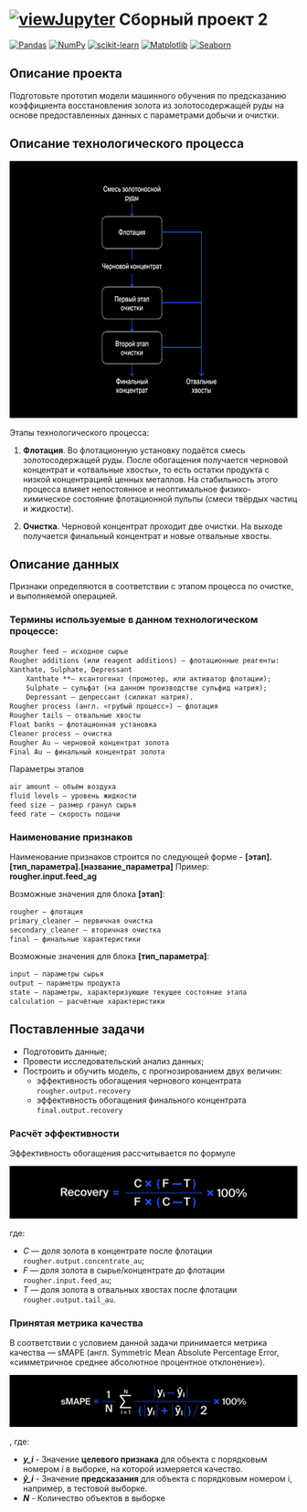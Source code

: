 # [![viewJupyter](https://img.shields.io/badge/Jupyter-view-orange?style=for-the-badge&logo=Jupyter)](08_second_combined.ipynb) Сборный проект 2 

[![Pandas](https://img.shields.io/badge/Pandas-1.2-blue.svg)](https://pandas.pydata.org/) [![NumPy](https://img.shields.io/badge/NumPy-1.19-cyan.svg)](https://numpy.org/) [![scikit-learn](https://img.shields.io/badge/sklearn-0.24-orange.svg)](https://scikit-learn.org/) [![Matplotlib](https://img.shields.io/badge/matplotlib-3.4-white.svg)](https://matplotlib.org/) [![Seaborn](https://img.shields.io/badge/seaborn-0.11-green.svg)](https://seaborn.pydata.org/)

## Описание проекта

Подготовьте прототип модели машинного обучения по предсказанию коэффициента восстановления золота из золотосодержащей руды на основе предоставленных данных с параметрами добычи и очистки.

## Описание технологического процесса

<p align="center">

<img src="rougher.jpg" width="750" height="450"/>

</p>

Этапы технологического процесса:
1. **Флотация**. Во флотационную установку подаётся смесь золотосодержащей руды. После обогащения получается черновой концентрат и «отвальные хвосты», то есть остатки продукта с низкой концентрацией ценных металлов.
На стабильность этого процесса влияет непостоянное и неоптимальное физико-химическое состояние флотационной пульпы (смеси твёрдых частиц и жидкости).

2. **Очистка**. Черновой концентрат проходит две очистки. На выходе получается финальный концентрат и новые отвальные хвосты.

## Описание данных

Признаки определяются в соответствии с этапом процесса по очистке, и выполняемой операцией.

### Термины используемые в данном технологическом процессе:

    Rougher feed — исходное сырье
    Rougher additions (или reagent additions) — флотационные реагенты: Xanthate, Sulphate, Depressant
        Xanthate **— ксантогенат (промотер, или активатор флотации);
        Sulphate — сульфат (на данном производстве сульфид натрия);
        Depressant — депрессант (силикат натрия).
    Rougher process (англ. «грубый процесс») — флотация
    Rougher tails — отвальные хвосты
    Float banks — флотационная установка
    Cleaner process — очистка
    Rougher Au — черновой концентрат золота
    Final Au — финальный концентрат золота

Параметры этапов

    air amount — объём воздуха
    fluid levels — уровень жидкости
    feed size — размер гранул сырья
    feed rate — скорость подачи

### Наименование признаков

Наименование признаков строится по следующей форме - **[этап].[тип_параметра].[название_параметра]**
Пример: **rougher.input.feed_ag**

Возможные значения для блока **[этап]**:

    rougher — флотация
    primary_cleaner — первичная очистка
    secondary_cleaner — вторичная очистка
    final — финальные характеристики


Возможные значения для блока **[тип_параметра]**:

    input — параметры сырья
    output — параметры продукта
    state — параметры, характеризующие текущее состояние этапа
    calculation — расчётные характеристики


## Поставленные задачи

- Подготовить данные;
- Провести исследовательский анализ данных;
- Построить и обучить модель, с прогнозированием двух величин:
   - эффективность обогащения чернового концентрата `rougher.output.recovery`
   - эффективность обогащения финального концентрата `final.output.recovery`

### Расчёт эффективности

Эффективность обогащения рассчитывается по формуле

<p align="center">

<img src="recovery.jpg"/>

</p>

где:
- *C* — доля золота в концентрате после флотации `rougher.output.concentrate_au`;
- *F* — доля золота в сырье/концентрате до флотации `rougher.input.feed_au`;
- *T* — доля золота в отвальных хвостах после флотации `rougher.output.tail_au`.

### Принятая метрика качества

В соответствии с условием данной задачи принимается метрика качества — sMAPE (англ. Symmetric Mean Absolute Percentage Error, «симметричное среднее абсолютное процентное отклонение»).

<p align="center">

<img src="smape.jpg"/>

</p>

, где:

- ***y_i*** - Значение **целевого признака** для объекта с порядковым номером *i* в выборке, на которой измеряется качество.
- ***ŷ_i*** - Значение **предсказания** для объекта с порядковым номером i, например, в тестовой выборке.
- ***N*** - Количество объектов в выборке

